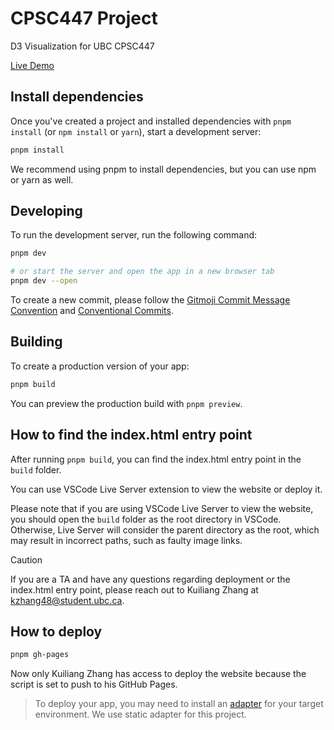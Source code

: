 # CPSC447 Project

D3 Visualization for UBC CPSC447

[Live Demo](https://pages.github.students.cs.ubc.ca/kzhang48/cpsc447-g15/)

## Install dependencies

Once you've created a project and installed dependencies with `pnpm install` (or `npm install` or `yarn`), start a development server:

```bash
pnpm install
```

We recommend using pnpm to install dependencies, but you can use npm or yarn as well.

## Developing

To run the development server, run the following command:

```bash
pnpm dev

# or start the server and open the app in a new browser tab
pnpm dev --open
```

To create a new commit, please follow the [Gitmoji Commit Message Convention](https://www.yuque.com/arvinxx-fe/workflow/gcm-v2) and [Conventional Commits](https://www.conventionalcommits.org/en/v1.0.0/).

## Building

To create a production version of your app:

```bash
pnpm build
```

You can preview the production build with `pnpm preview`.

## How to find the index.html entry point

After running `pnpm build`, you can find the index.html entry point in the `build` folder.

You can use VSCode Live Server extension to view the website or deploy it.

Please note that if you are using VSCode Live Server to view the website, you should open the `build` folder as the root directory in VSCode. Otherwise, Live Server will consider the parent directory as the root, which may result in incorrect paths, such as faulty image links.

> [!CAUTION]
> If you are a TA and have any questions regarding deployment or the index.html entry point, please reach out to Kuiliang Zhang at kzhang48@student.ubc.ca.

## How to deploy

```bash
pnpm gh-pages
```

Now only Kuiliang Zhang has access to deploy the website because the script is set to push to his GitHub Pages.

> To deploy your app, you may need to install an [adapter](https://svelte.dev/docs/kit/adapters) for your target environment. We use static adapter for this project.
